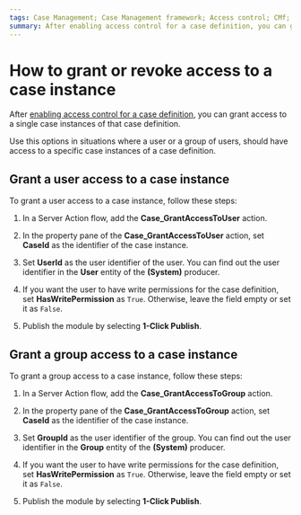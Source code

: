 ```yaml
---
tags: Case Management; Case Management framework; Access control; CMf; AC;
summary: After enabling access control for a case definition, you can grant access to specific case instances of that case definition. Learn how to grant or remove access to a case instance for a user or a group of users.
---
```


# How to grant or revoke access to a case instance

After [enabling access control for a case definition](how-enable-ac.md), you can grant access to a single case instances of that case definition.

Use this options in situations where a user or a group of users, should have access to a specific case instances of a case definition.

## Grant a user access to a case instance

To grant a user access to a case instance, follow these steps:

1. In a Server Action flow, add the **Case_GrantAccessToUser** action.

1. In the property pane of the **Case_GrantAccessToUser** action, set **CaseId** as the identifier of the case instance.

1. Set **UserId** as the user identifier of the user. You can find out the user identifier in the  **User** entity of the **(System)** producer.

1. If you want the user to have write permissions for the case definition, set **HasWritePermission** as `True`. Otherwise, leave the field empty or set it as `False`.

1. Publish the module by selecting **1-Click Publish**.

## Grant a group access to a case instance

To grant a group access to a case instance, follow these steps:

1. In a Server Action flow, add the **Case_GrantAccessToGroup** action.

1. In the property pane of the **Case_GrantAccessToGroup** action, set **CaseId** as the identifier of the case instance.

1. Set **GroupId** as the user identifier of the group. You can find out the user identifier in the **Group** entity of the **(System)** producer.

1. If you want the user to have write permissions for the case definition, set **HasWritePermission** as `True`. Otherwise, leave the field empty or set it as `False`.

1. Publish the module by selecting **1-Click Publish**.
